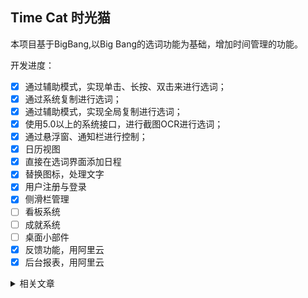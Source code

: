 ## Time Cat 时光猫

本项目基于BigBang,以Big Bang的选词功能为基础，增加时间管理的功能。

开发进度：

- [x] 通过辅助模式，实现单击、长按、双击来进行选词；
- [x] 通过系统复制进行选词；
- [x] 通过辅助模式，实现全局复制进行选词；
- [x] 使用5.0以上的系统接口，进行截图OCR进行选词；
- [x] 通过悬浮窗、通知栏进行控制；
- [x] 日历视图
- [x] 直接在选词界面添加日程
- [x] 替换图标，处理文字
- [x] 用户注册与登录
- [x] 侧滑栏管理
- [ ] 看板系统
- [ ] 成就系统
- [ ] 桌面小部件
- [x] 反馈功能，用阿里云
- [x] 后台报表，用阿里云

<details>
  <summary>相关文章</summary>

[开发《全能分词》（又名《锤子Bigbang》）的心路历程](http://www.jianshu.com/p/6e068fca111b)

[通过辅助模式获取点击的文字](http://www.jianshu.com/p/60758b3f2c7c)

[使用辅助服务实现全局复制](http://www.jianshu.com/p/c34cbef4d68e)

[使用辅助服务监听系统按键](http://www.jianshu.com/p/03904692b76b)

[如何通过Xposed框架获取点击的文字](http://www.jianshu.com/p/d7083c6e83bb)

[使用Xposed框架实现全局复制](http://www.jianshu.com/p/9dda421d23e4)

[在onLayout中实现简单的微动效](http://www.jianshu.com/p/93463ab36df9)

[如何使用Android的拖拽接口实现拖拽功能](http://www.jianshu.com/p/5001d0b42e10)

[通过ContentProvider多进程共享SharedPreferences数据](http://www.jianshu.com/p/bdebf741221e)

[Android上如何实现矩形区域截屏](http://www.jianshu.com/p/0462dae4c808)

[Android如何判断NavigationBar是否显示（获取屏幕真实的高度）](http://www.jianshu.com/p/84d951b3f079)

[如何在Bitmap截取任意形状](http://www.jianshu.com/p/d64cf9f69d05)

[4种获取前台应用的方法（肯定有你不知道的）](http://www.jianshu.com/p/a513accd40cd)

[android7.0 通过代码 分享图片到朋友圈](http://www.jianshu.com/p/5b0e0310d93f)

[Android中如何正确的获得所有App列表](http://www.jianshu.com/p/aee07cbb0cae)

[Android的supportV7中默认按钮的颜色设置](http://www.jianshu.com/p/98214d31318d)

[Android沉浸式与SearchView的坑](http://www.jianshu.com/p/f5d6bf2fc634)

[Android中“强制停止”和广播保活的一个小坑](http://www.jianshu.com/p/c632f5de465f)

[Xposed大法好,教你实现ForceTouch炫酷功能](http://www.jianshu.com/p/e7ea5e3bdb47)

[如何实现android炫酷悬浮球菜单](http://www.jianshu.com/p/56abca9fb592)
</details>
